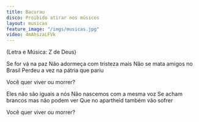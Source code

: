 ```yaml
---
title: Bacurau
disco: Proibido atirar nos músicos
layout: musicas
feature_image: "/imgs/musicas.jpg"
video: 4mAhszaLFVk
---
```

(Letra e Música: Z de Deus)

Se for vá na paz
Não adormeça com tristeza mais
Não se mata amigos no Brasil
Perdeu a vez na pátria que pariu

Você quer viver ou morrer?

Eles não são iguais a nós
Não nascemos com a mesma voz
Se acham brancos mas não podem ver
Que no apartheid também vão sofrer

Você quer viver ou morrer?
